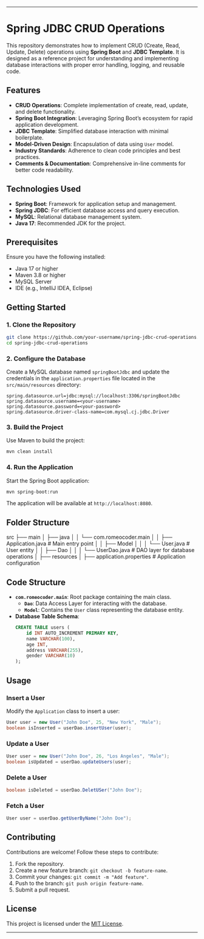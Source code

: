 

---

# Spring JDBC CRUD Operations

This repository demonstrates how to implement CRUD (Create, Read, Update, Delete) operations using **Spring Boot** and **JDBC Template**. It is designed as a reference project for understanding and implementing database interactions with proper error handling, logging, and reusable code.

## Features

- **CRUD Operations**: Complete implementation of create, read, update, and delete functionality.
- **Spring Boot Integration**: Leveraging Spring Boot’s ecosystem for rapid application development.
- **JDBC Template**: Simplified database interaction with minimal boilerplate.
- **Model-Driven Design**: Encapsulation of data using `User` model.
- **Industry Standards**: Adherence to clean code principles and best practices.
- **Comments & Documentation**: Comprehensive in-line comments for better code readability.

## Technologies Used

- **Spring Boot**: Framework for application setup and management.
- **Spring JDBC**: For efficient database access and query execution.
- **MySQL**: Relational database management system.
- **Java 17**: Recommended JDK for the project.

## Prerequisites

Ensure you have the following installed:

- Java 17 or higher
- Maven 3.8 or higher
- MySQL Server
- IDE (e.g., IntelliJ IDEA, Eclipse)

## Getting Started

### 1. Clone the Repository

```bash
git clone https://github.com/your-username/spring-jdbc-crud-operations.git
cd spring-jdbc-crud-operations
```

### 2. Configure the Database

Create a MySQL database named `springBootJdbc` and update the credentials in the `application.properties` file located in the `src/main/resources` directory:

```properties
spring.datasource.url=jdbc:mysql://localhost:3306/springBootJdbc
spring.datasource.username=<your-username>
spring.datasource.password=<your-password>
spring.datasource.driver-class-name=com.mysql.cj.jdbc.Driver
```

### 3. Build the Project

Use Maven to build the project:

```bash
mvn clean install
```

### 4. Run the Application

Start the Spring Boot application:

```bash
mvn spring-boot:run
```

The application will be available at `http://localhost:8080`.

## Folder Structure

src
├── main
│   ├── java
│   │   └── com.romeocoder.main
│   │       ├── Application.java   # Main entry point
│   │       ├── Model
│   │       │   └── User.java      # User entity
│   │       ├── Dao
│   │       │   └── UserDao.java   # DAO layer for database operations
│   ├── resources
│       ├── application.properties # Application configuration


## Code Structure

- **`com.romeocoder.main`**: Root package containing the main class.
  - **`Dao`**: Data Access Layer for interacting with the database.
  - **`Model`**: Contains the `User` class representing the database entity.
- **Database Table Schema**:
  ```sql
  CREATE TABLE users (
      id INT AUTO_INCREMENT PRIMARY KEY,
      name VARCHAR(100),
      age INT,
      address VARCHAR(255),
      gender VARCHAR(10)
  );
  ```

## Usage

### Insert a User

Modify the `Application` class to insert a user:

```java
User user = new User("John Doe", 25, "New York", "Male");
boolean isInserted = userDao.insertUser(user);
```

### Update a User

```java
User user = new User("John Doe", 26, "Los Angeles", "Male");
boolean isUpdated = userDao.updateUsers(user);
```

### Delete a User

```java
boolean isDeleted = userDao.DeletUSer("John Doe");
```

### Fetch a User

```java
User user = userDao.getUserByName("John Doe");
```

## Contributing

Contributions are welcome! Follow these steps to contribute:

1. Fork the repository.
2. Create a new feature branch: `git checkout -b feature-name`.
3. Commit your changes: `git commit -m "Add feature"`.
4. Push to the branch: `git push origin feature-name`.
5. Submit a pull request.

## License

This project is licensed under the [MIT License](LICENSE).

---
